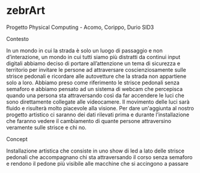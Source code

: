 # zebrArt
Progetto Physical Computing - Acomo, Corippo, Durio SID3 

Contesto 

In un mondo in cui la strada è solo un luogo di passaggio e non d’interazione, un mondo in cui tutti siamo più distratti da continui input digitali abbiamo deciso di portare all’attenzione un tema di sicurezza e territorio per invitare le persone ad attraversare coscienziosamente sulle strisce pedonali e ricordare alle autovetture che la strada non appartiene solo a loro. 
Abbiamo preso come riferimento le strisce pedonali senza semaforo e abbiamo pensato ad un sistema di webcam che percepisca quando una persona sta attraversando così da far accendere le luci che sono direttamente collegate alle videocamere. Il movimento delle luci sarà fluido e risulterà molto piacevole alla visione. 
Per dare un'aggiunta al nostro progetto artistico ci saranno dei dati rilevati prima e durante l’installazione che faranno vedere il cambiamento di quante persone attraversino veramente sulle strisce e chi no.

Concept 

Installazione artistica che consiste in uno show di led a lato delle strisce pedonali che accompagnano chi sta attraversando il corso senza semaforo e rendono il pedone più visibile alle macchine che si accingono a passare 
